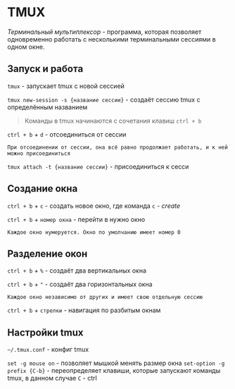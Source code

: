 # TMUX

*Терминальный мультиплексор* - программа, которая позволяет одновременно работать с несколькими терминальными сессиями в одном окне.

## Запуск и работа

`tmux` - запускает tmux с новой сессией

`tmux new-session -s {название сессии}` - создаёт сессию tmux с определённым названием

> Команды в tmux начинаются с сочетания клавиш `ctrl + b`

`ctrl + b` + `d` - отсоединиться от сессии

    При отсоединении от сессии, она всё равно продолжает работать, и к ней можно присоединиться

`tmux attach -t {название сессии}` - присоединиться к сесси

## Создание окна

`ctrl + b` + `c` - создать новое окно, где команда `c` - *create*

`ctrl + b` + `номер окна` - перейти в нужно окно

    Каждое окно нумеруется. Окно по умолчанию имеет номер 0

## Разделение окон

`ctrl + b` + `%` - создаёт два вертикальных окна

`ctrl + b` + `"` - создаёт два горизонтальных окна

    Каждое окно независимо от других и имеет свою отдельную сессию

`ctrl + b` + `стрелки` - навигация по разбитым окнам

## Настройки tmux

`~/.tmux.conf` - конфиг tmux

`set -g mouse on` - позволяет мышкой менять размер окна
`set-option -g prefix {C-b}` - переопределяет клавиши, которые запускают команды tmux, в данном случае `C` - ctrl
